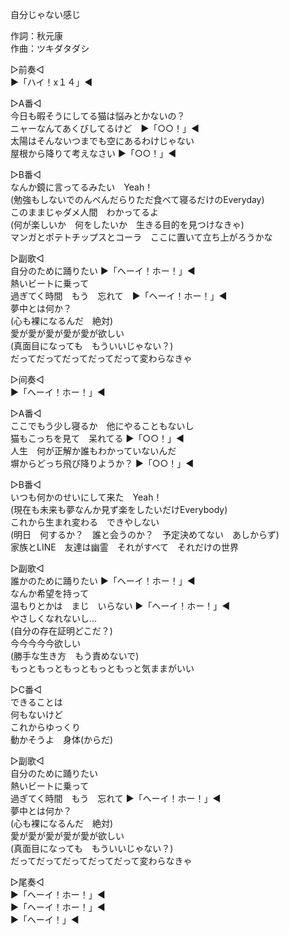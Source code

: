 自分じゃない感じ  
  
作詞：秋元康  
作曲：ツキダタダシ  
  
▷前奏◁  
▶「ハイ！x１４」◀   
  
▷A番◁  
今日も暇そうにしてる猫は悩みとかないの？  
ニャーなんてあくびしてるけど　▶「○○！」◀   
太陽はそんないつまでも空にあるわけじゃない  
屋根から降りて考えなさい ▶「○○！」◀   
  
▷B番◁  
なんか鏡に言ってるみたい　Yeah！  
(勉強もしないでのんべんだらりただ食べて寝るだけのEveryday)  
このままじゃダメ人間　わかってるよ  
(何が楽しいか　何をしたいか　生きる目的を見つけなきゃ)  
マンガとポテトチップスとコーラ　ここに置いて立ち上がろうかな  
  
▷副歌◁  
自分のために踊りたい ▶「ヘーイ！ホー！」◀  
熱いビートに乗って  
過ぎてく時間　もう　忘れて　▶「ヘーイ！ホー！」◀  
夢中とは何か？  
(心も裸になるんだ　絶対)  
愛が愛が愛が愛が愛が欲しい  
(真面目になっても　もういいじゃない？)  
だってだってだってだってだって変わらなきゃ  
  
▷间奏◁  
▶「ヘーイ！ホー！」◀  
  
▷A番◁  
ここでもう少し寝るか　他にやることもないし  
猫もこっちを見て　呆れてる ▶「○○！」◀   
人生　何が正解か誰もわかっていないんだ  
塀からどっち飛び降りようか？ ▶「○○！」◀   
  
▷B番◁  
いつも何かのせいにして来た　Yeah！  
(現在も未来も夢なんか見ず楽をしたいだけEverybody)  
これから生まれ変わる　できやしない  
(明日　何するか？　誰と会うのか？　予定決めてない　あしからず)  
家族とLINE　友達は幽霊　それがすべて　それだけの世界  
  
▷副歌◁  
誰かのために踊りたい ▶「ヘーイ！ホー！」◀  
なんか希望を持って  
温もりとかは　まじ　いらない ▶「ヘーイ！ホー！」◀  
やさしくなれないし…  
(自分の存在証明どこだ？)  
今今今今今欲しい  
(勝手な生き方　もう責めないで)  
もっともっともっともっともっと気ままがいい  
  
▷C番◁  
できることは  
何もないけど  
これからゆっくり  
動かそうよ　身体(からだ)  
  
▷副歌◁  
自分のために踊りたい  
熱いビートに乗って  
過ぎてく時間　もう　忘れて ▶「ヘーイ！ホー！」◀  
夢中とは何か？  
(心も裸になるんだ　絶対)  
愛が愛が愛が愛が愛が欲しい  
(真面目になっても　もういいじゃない？)  
だってだってだってだってだって変わらなきゃ  
  
▷尾奏◁  
▶「ヘーイ！ホー！」◀  
▶「ヘーイ！ホー！」◀  
▶「ヘーイ！」◀  
